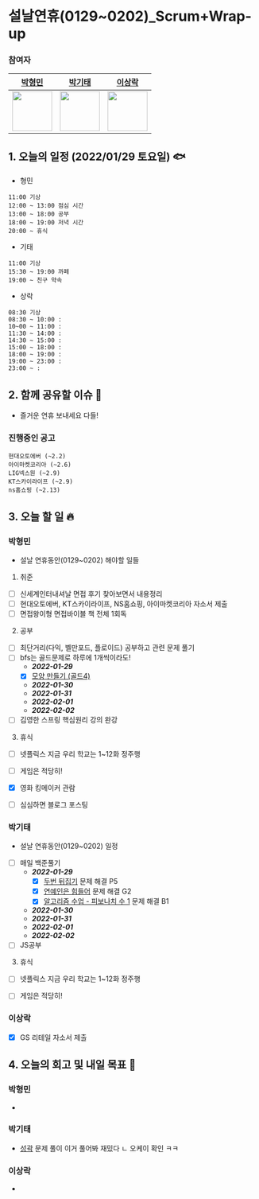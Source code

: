 # 설날연휴(0129~0202)_Scrum+Wrap-up

### 참여자

| [박형민](https://github.com/npnppn)  | [박기태](https://github.com/idiot-kitto)   | [이상락](https://github.com/SangRakee)  |
| :------: | :------: | :------:
|<img src="https://github.com/npnppn.png" width="80"> | <img src="https://github.com/idiot-kitto.png" width="80">|<img src="https://github.com/SangRakee.png" width="80">

## 1. 오늘의 일정 (2022/01/29 토요일) 🐟

- 형민
```
11:00 기상 
12:00 ~ 13:00 점심 시간
13:00 ~ 18:00 공부
18:00 ~ 19:00 저녁 시간
20:00 ~ 휴식 
```

- 기태
```
11:00 기상
15:30 ~ 19:00 까페
19:00 ~ 친구 약속
```

- 상락
```
08:30 기상
08:30 ~ 10:00 : 
10~00 ~ 11:00 : 
11:30 ~ 14:00 : 
14:30 ~ 15:00 : 
15:00 ~ 18:00 : 
18:00 ~ 19:00 : 
19:00 ~ 23:00 : 
23:00 ~ : 

```

## 2. 함께 공유할 이슈 💌
- 즐거운 연휴 보내세요 다들!

### 진행중인 공고
```
현대오토에버 (~2.2)
아이마켓코리아 (~2.6)
LIG넥스원 (~2.9)
KT스카이라이프 (~2.9)
ns홈쇼핑 (~2.13)
```



## 3. 오늘 할 일 🔥



### 박형민
- 설날 연휴동안(0129~0202) 해야할 일들
1. 취준
- [ ] 신세계인터내셔날 면접 후기 찾아보면서 내용정리
- [ ] 현대오토에버, KT스카이라이프, NS홈쇼핑, 아이마켓코리아 자소서 제출
- [ ] 면접왕이형 면접바이블 책 전체 1회독

2. 공부
- [ ] 최단거리(다익, 벨만포드, 플로이드) 공부하고 관련 문제 풀기
- [ ] bfs는 골드문제로 하루에 1개씩이라도!
    - ***2022-01-29***
    - [x] [모양 만들기 (골드4)](https://www.acmicpc.net/problem/16932)
    - ***2022-01-30***
    - ***2022-01-31***
    - ***2022-02-01***
    - ***2022-02-02***
- [ ] 김영한 스프링 핵심원리 강의 완강

3. 휴식
- [ ] 넷플릭스 지금 우리 학교는 1~12화 정주행
- [ ] 게임은 적당히!
- [x] 영화 킹메이커 관람
- [ ] 심심하면 블로그 포스팅


### 박기태

- 설날 연휴동안(0129~0202) 일정

- [ ] 매일 백준풀기
    - ***2022-01-29***
        - [x] [두번 뒤집기](https://www.acmicpc.net/problem/2505) 문제 해결 P5
        - [x] [연예인은 힘들어](https://www.acmicpc.net/problem/17270) 문제 해결 G2
        - [x] [알고리즘 수업 - 피보나치 수 1](https://www.acmicpc.net/problem/24416) 문제 해결 B1
    - ***2022-01-30***
    - ***2022-01-31***
    - ***2022-02-01***
    - ***2022-02-02***
- [ ] JS공부

3. 휴식
- [ ] 넷플릭스 지금 우리 학교는 1~12화 정주행
- [ ] 게임은 적당히!


### 이상락
- [x] GS 리테일 자소서 제출


## 4. 오늘의 회고 및 내일 목표 🎈


    

### 박형민

- 

### 박기태

- [성곽](https://www.acmicpc.net/problem/2234) 문제 풀이 이거 풀어봐 재밌다
ㄴ 오케이 확인 ㅋㅋ

### 이상락
- 
